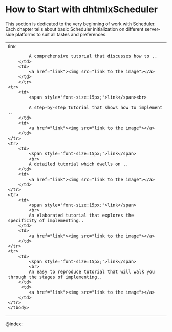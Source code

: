 How to Start with dhtmlxScheduler
==============================

This section is dedicated to the very beginning of work with Scheduler. Each chapter tells about basic Scheduler initialization on different server-side platforms to suit all tastes and preferences.

<table style='border-left:none !important;' cellspacing="0" cellpadding="5" border="0">
	<tbody>
	<tr>
    	<td>
    		<span style="font-size:15px;">link</span><br>
            
            A comprehensive tutorial that discusses how to .. 
        </td>
        <td>
            <a href="link"><img src="link to the image"></a>
        </td>
        </tr>
    <tr>
		<td>
		    <span style="font-size:15px;">link</span><br>
           
            A step-by-step tutorial that shows how to implement .. 
        </td>
        <td>
        	<a href="link"><img src="link to the image"></a>
        </td>
    </tr>
    <tr>
        <td>
		    <span style="font-size:15px;">link</span>  
            <br>
            A detailed tutorial which dwells on .. 
        </td>
        <td>
        	<a href="link"><img src="link to the image"></a>
        </td>
    </tr>
    <tr>
        <td>
		    <span style="font-size:15px;">link</span>
            <br>
            An elaborated tutorial that explores the specificity of implementing..
        </td>
        <td>
        	<a href="link"><img src="link to the image"></a>
        </td>
    </tr>
    <tr>
        <td>
		    <span style="font-size:15px;">link</span>
            <br>
         	An easy to reproduce tutorial that will walk you through the stages of implementing..
        </td> 
         <td>
        	<a href="link"><img src="link to the image"></a>
        </td>
    </tr>	
    </tbody>
</table>
   
@index:   